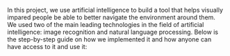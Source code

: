 In this project, we use artificial intelligence to build a tool that helps visually impared people be able to better navigate the environment around them. We used two of the main leading technologies in the field of artificial intelligence: image recognition and natural language processing. 
Below is the step-by-step guide on how we implemented it and how anyone can have access to it and use it:

